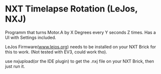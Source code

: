 # NXT Timelapse Rotation (LeJos, NXJ)

Programm that turns Motor.A by X Degrees every Y seconds Z times. Has a UI with Settings included.

LeJos Firmware(www.lejos.org) needs to be installed on your NXT Brick for this to work. (Not tested with EV3, could work tho).

use nxjupload(or the IDE plugin) to get the .nxj file on your NXT Brick, then just run it.
